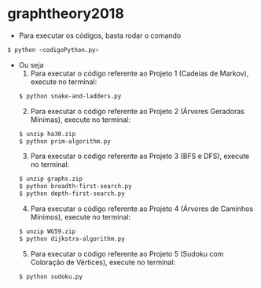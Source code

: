 # graphtheory2018

- Para executar os códigos, basta rodar o comando
```bash
$ python <codigoPython.py>
```
- Ou seja
    1. Para executar o código referente ao Projeto 1 (Cadeias de Markov), execute no terminal:
    ```bash
    $ python snake-and-ladders.py
    ```
    2. Para executar o código referente ao Projeto 2 (Árvores Geradoras Mínimas), execute no terminal:
    ```bash
    $ unzip ha30.zip
    $ python prim-algorithm.py
    ```
    3. Para executar o código referente ao Projeto 3 (BFS e DFS), execute no terminal:
    ```bash
    $ unzip graphs.zip
    $ python breadth-first-search.py
    $ python depth-first-search.py
    ```
    4. Para executar o código referente ao Projeto 4 (Árvores de Caminhos Mínimos), execute no terminal:
    ```bash
    $ unzip WG59.zip
    $ python dijkstra-algorithm.py
    ```
    5. Para executar o código referente ao Projeto 5 (Sudoku com Coloração de Vértices), execute no terminal:
    ```bash
    $ python sudoku.py
    ```
